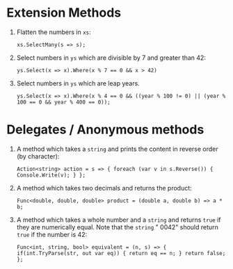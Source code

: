 # Extension Methods
1. Flatten the numbers in `xs`:

   `xs.SelectMany(s => s);`
   
2. Select numbers in `ys` which are divisible by 7 and greater than 42:

   `ys.Select(x => x).Where(x % 7 == 0 && x > 42)`
   
3. Select numbers in `ys` which are leap years.

   `ys.Select(x => x).Where(x % 4 == 0 && ((year % 100 != 0) || (year % 100 == 0 && year % 400 == 0));`
   
# Delegates / Anonymous methods
1. A method which takes a `string` and prints the content in reverse order (by character):

   `Action<string> action = s =>
            {
                foreach (var v in s.Reverse())
                {
                    Console.Write(v);
                }
            };`

2. A method which takes two decimals and returns the product:

   `Func<double, double, double> product = (double a, double b) => a * b;`

3. A method which takes a whole number and a `string` and returns `true` if they are numerically equal. Note that the `string` " 0042" should return `true` if the number is 42:

   `Func<int, string, bool> equivalent = (n, s) =>
            {
                if(int.TryParse(str, out var eq))
                {
                    return eq == n;
                }
                return false;
            };`

